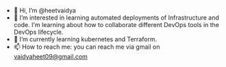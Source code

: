 - 👋 Hi, I’m @heetvaidya
- 👀 I’m interested in learning automated deployments of Infrastructure and code. I'm learning about how to collaborate different DevOps tools in the DevOps lifecycle.
- 🌱 I’m currently learning kubernetes and Terraform.
- 📫 How to reach me: you can reach me via gmail on vaidyaheet09@gmail.com

<!---
heetvaidya/heetvaidya is a ✨ special ✨ repository because its `README.md` (this file) appears on your GitHub profile.
You can click the Preview link to take a look at your changes.
--->
